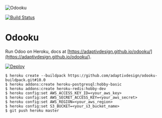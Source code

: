 ![Odooku](https://cdn.rawgit.com/adaptivdesign/odooku/master/img.svg "Odooku")

[![Build Status](https://travis-ci.org/adaptivdesign/odooku.svg?branch=10.0)](https://travis-ci.org/adaptivdesign/odooku)

# Odooku
Run Odoo on Heroku, docs at [https://adaptivdesign.github.io/odooku/](https://adaptivdesign.github.io/odooku/).

[![Deploy](https://www.herokucdn.com/deploy/button.svg)](https://heroku.com/deploy?template=https://github.com/adaptivdesign/odooku/tree/10.0)

```
$ heroku create --buildpack https://github.com/adaptivdesign/odooku-buildpack.git#10.0
$ heroku addons:create heroku-postgresql:hobby-basic
$ heroku addons:create heroku-redis:hobby-dev
$ heroku config:set AWS_ACCESS_KEY_ID=<your_aws_key>
$ heroku config:set AWS_SECRET_ACCESS_KEY=<your_aws_secret>
$ heroku config:set AWS_REGION=<your_aws_region>
$ heroku config:set S3_BUCKET=<your_s3_bucket_name>
$ git push heroku master
```
